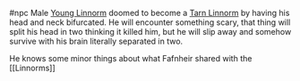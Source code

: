 #npc 
Male [Young Linnorm](https://2e.aonprd.com/Monsters.aspx?ID=1726) doomed to become a [Tarn Linnorm](https://2e.aonprd.com/Monsters.aspx?ID=3085&Redirected=1) by having his head and neck bifurcated. He will encounter something scary, that thing will split his head in two thinking it killed him, but he will slip away and somehow survive with his brain literally separated in two.

He knows some minor things about what Fafnheir shared with the [[Linnorms]]